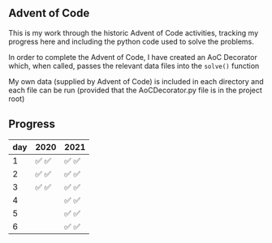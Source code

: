 
## Advent of Code

This is my work through the historic Advent of Code
activities, tracking my progress here and including
the python code used to solve the problems.

In order to complete the Advent of Code, I have created
an AoC Decorator which, when called, passes the relevant
data files into the `solve()` function

My own data (supplied by Advent of Code) is included in
each directory and each file can be run (provided that the
AoCDecorator.py file is in the project root)

## Progress
|   day | 2020                                  | 2021                                  |
|-------|---------------------------------------|---------------------------------------|
|     1 | :white_check_mark: :white_check_mark: | :white_check_mark: :white_check_mark: |
|     2 | :white_check_mark: :white_check_mark: | :white_check_mark: :white_check_mark: |
|     3 | :white_check_mark: :white_check_mark: | :white_check_mark: :white_check_mark: |
|     4 |                                       | :white_check_mark: :white_check_mark: |
|     5 |                                       | :white_check_mark: :white_check_mark: |
|     6 |                                       | :white_check_mark: :white_check_mark: |